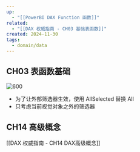 ```yaml
---
up:
  - "[[PowerBI DAX Function 函数]]"
related:
  - "[[DAX 权威指南 - CH03 基础表函数]]"
created: 2024-11-30
tags:
  - domain/data
---
```


## CH03 表函数基础

![600](https://s1.vika.cn/space/2024/03/20/ae028b94058b4ae5b43a71b9129d22b0)

- 为了让外部筛选器生效，使用 AllSelected 替换 All
- 只考虑当前视觉对象之外的筛选器




## CH14 高级概念

[[DAX 权威指南 - CH14 DAX高级概念]]